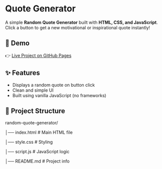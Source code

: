 # Quote Generator  

A simple **Random Quote Generator** built with **HTML, CSS, and JavaScript**.  
Click a button to get a new motivational or inspirational quote instantly!  

## 🚀 Demo  
👉 [Live Project on GitHub Pages](https://techgenius-karan.github.io/Random-Quote-Generator/) 
 

## ✨ Features  
- Displays a random quote on button click  
- Clean and simple UI  
- Built using vanilla JavaScript (no frameworks)  

## 📂 Project Structure  
random-quote-generator/

│── index.html # Main HTML file

│── style.css # Styling

│── script.js # JavaScript logic

│── README.md # Project info

